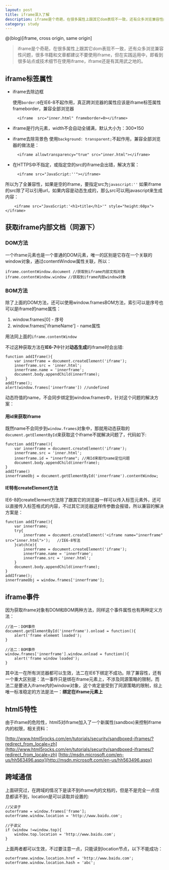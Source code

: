 ```yaml
---
layout: post
title: iframe深入了解
description: iframe是个奇葩，在很多属性上跟其它dom表现不一致，还有众多浏览兼容性问题，很多书籍和文章都建议不要使用iframe，但在实践运用中，即看到很多站点或技术细节在使用iframe，iframe还是有其用武之地的。
category: study
---
```


@(blog)[iframe, cross origin, same origin]

> iframe是个奇葩，在很多属性上跟其它dom表现不一致，还有众多浏览兼容性问题，很多书籍和文章都建议不要使用iframe，但在实践运用中，即看到很多站点或技术细节在使用iframe，iframe还是有其用武之地的。

## iframe标签属性

* iframe去除边框

    使用`border:0`在IE6-8不起作用，真正跨浏览器的属性应该是iframe标签属性frameborder，兼容全部浏览器

        <iframe  src="inner.html" frameborder=0></iframe>

* iframe是行内元素，width不会自动全铺满，默认大小为：300*150
* iframe去除背景色
    使用`background: transparent;`不起作用，兼容全部浏览器的做法是：

        <iframe allowtransparency="true" src="inner.html"></iframe>

* 在HTTPS中不指定，或指定空的src的iframe会出错，解决方案：

        <iframe src="JavaScript:''"></iframe>

所以为了全兼容性，如果是空的iframe，要指定src为`javascript:''`
如果iframe的src除了可以引用url，如果内容是动态生成的，那么src可以用javascript来生成内容：

        <iframe src="JavaScript:'<h1>title</h1>'" style="height:60px"></iframe>

## 获取iframe内部文档（同源下）

### DOM方法
一个iframe元素也是一个普通的DOM元素，唯一的区别是它存在一个关联的window对象，通过contentWindow属性关联，所以：

    iframe.contentWindow.document //获取到iframe内部文档对象
    iframe.contentWindow.window //获取到iframe内部window对象

### BOM方法
除了上面的DOM方法，还可以使用window.framesBOM方法，索引可以是序号也可以是iframe的name属性：

1. window.frames[0] - 序号
2. window.frames['iframeName'] - name属性

用法同上面的`iframe.contentWindow`

不过这种获取方法在**IE6-7**中针对**动态生成**的iframe时会出错:

    function addIframe(){
    	var innerframe = document.createElement('iframe');
    	innerframe.src = 'inner.html';
    	innerframe.name = 'innerframe';
    	document.body.appendChild(innerframe);
    }
    addIframe();
    alert(window.frames['innerframe']) //undefined
动态符值的name，不会同步绑定到window.frames中，针对这个问题的解决方案：

#### 用id来获取iframe
既然name不会同步到`window.frames`对象中，那就用动态获取的`document.getElementById`来获取这个iframe不就解决问题了，代码如下:

    function addIframe(){
    	var innerframe = document.createElement('iframe');
    	innerframe.src = 'inner.html';
    	innerframe.id = "innerframe"; //用Id来取代name定位问题
    	document.body.appendChild(innerframe);
    }
    addIframe()
    innerframeObj = document.getElementById('innerframe').contentWindow;

#### IE特有createElement方法
IE6-8的createElement方法除了跟其它的浏览器一样可以传入标签元素外，还可以直接传入标签格式的内容，不过其它浏览器这样传参数会报错，所以兼容的解决方案是：

    function addIframe(){
    	var innerframe;
    	try{
    		innerframe = document.createElement('<iframe name="innerframe" src="inner.html">');   //IE6-8写法
    	}catch(e){
    		innerframe = document.createElement('iframe');
    		innerframe.name = 'innerframe';
    		innerframe.src = 'inner.html';
    	}
    	document.body.appendChild(innerframe);
    }
    addIframe();
    innerframeObj = window.frames['innerframe'];

## iframe事件
因为获取iframe对象有DOM和BOM两种方法，同样这个事件属性也有两种定义方法：

    //法一：DOM事件
    document.getElementById('innerframe').onload = function(){
    	alert('frame elememt loaded');
    }

    //法二：BOM事件
    window.frames['innerframe'].window.onload = function(){
    	alert('frame window loaded');
    }

其中法一在所有浏览器都可以生效，法二在IE6下绑定不成功。除了兼容性，还有一个重大区别是：法一事件只是绑在iframe元素上，不涉及同源策略的限制，而法二是要进入iframe内的window对象，这个肯定是受到了同源策略的限制，综上唯一标准稳定的方法是法一：**绑定在iframe元素上**

## html5特性
由于iframe的危险性，html5对iframe加入了一个新属性(sandbox)来控制iframe内的权限，相关资料：

[http://www.html5rocks.com/en/tutorials/security/sandboxed-iframes/?redirect_from_locale=zh](http://www.html5rocks.com/en/tutorials/security/sandboxed-iframes/?redirect_from_locale=zh)
[http://msdn.microsoft.com/en-us/hh563496.aspx](http://msdn.microsoft.com/en-us/hh563496.aspx)

## 跨域通信
上面研究过，在跨域的情况下是读不到iframe内的文档的，但是不是完全一点信息都读不到，location是可以读取并设置的:

    //父读子
    outerframe = window.frames['frame'];
	outerframe.window.location = 'http://www.baidu.com';

	//子读父
	if (window !=window.top){
		window.top.location = 'http://www.baidu.com';
	}

上面两者都可以生效，不过要注意一点，只能读到location节点，以下不能成功：

    outerframe.window.location.href = 'http://www.baidu.com';
    outerframe.window.location.hash = 'abc';


